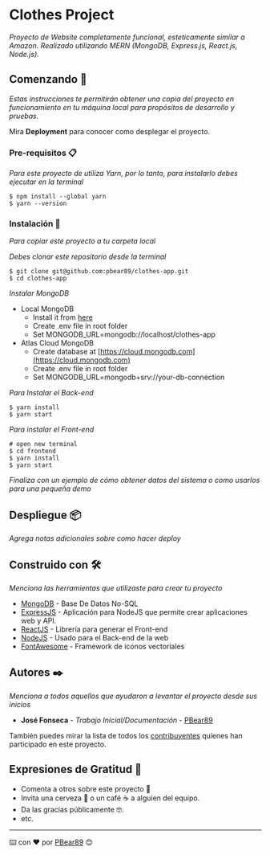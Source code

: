 # Clothes Project

_Proyecto de Website completamente funcional, esteticamente similar a Amazon. Realizado utilizando MERN (MongoDB, Express.js, React.js, Node.js)._

## Comenzando 🚀

_Estas instrucciones te permitirán obtener una copia del proyecto en funcionamiento en tu máquina local para propósitos de desarrollo y pruebas._

Mira **Deployment** para conocer como desplegar el proyecto.


### Pre-requisitos 📋

_Para este proyecto de utiliza Yarn, por lo tanto, para instalarlo debes ejecutar en la terminal_

```
$ npm install --global yarn
$ yarn --version
```

### Instalación 🔧

_Para copiar este proyecto a tu carpeta local_

_Debes clonar este repositorio desde la terminal_

```
$ git clone git@github.com:pbear89/clothes-app.git
$ cd clothes-app
```

_Instalar MongoDB_
- Local MongoDB
  - Install it from [here](https://www.mongodb.com/try/download/community)
  - Create .env file in root folder
  - Set MONGODB_URL=mongodb://localhost/clothes-app  
- Atlas Cloud MongoDB
  - Create database at [https://cloud.mongodb.com](https://cloud.mongodb.com)
  - Create .env file in root folder
  - Set MONGODB_URL=mongodb+srv://your-db-connection

_Para Instalar el Back-end_

```
$ yarn install
$ yarn start
```

_Para instalar el Front-end_

```
# open new terminal
$ cd frontend
$ yarn install
$ yarn start
```

_Finaliza con un ejemplo de cómo obtener datos del sistema o como usarlos para una pequeña demo_

## Despliegue 📦

_Agrega notas adicionales sobre como hacer deploy_

## Construido con 🛠️

_Menciona las herramientas que utilizaste para crear tu proyecto_

* [MongoDB](https://www.mongodb.com/) - Base De Datos No-SQL
* [ExpressJS](https://expressjs.com/es/) -  Aplicación para NodeJS que permite crear aplicaciones web y API. 
* [ReactJS](https://es.reactjs.org/) - Librería para generar el Front-end
* [NodeJS](https://nodejs.org/es/) - Usado para el Back-end de la web
* [FontAwesome](https://fontawesome.com/) -  Framework de iconos vectoriales


## Autores ✒️

_Menciona a todos aquellos que ayudaron a levantar el proyecto desde sus inicios_

* **José Fonseca** - *Trabajo Inicial/Documentación* - [PBear89](https://github.com/pbear89)

También puedes mirar la lista de todos los [contribuyentes](https://github.com/your/project/contributors) quíenes han participado en este proyecto. 



## Expresiones de Gratitud 🎁

* Comenta a otros sobre este proyecto 📢
* Invita una cerveza 🍺 o un café ☕ a alguien del equipo. 
* Da las gracias públicamente 🤓.
* etc.



---
⌨️ con ❤️ por [PBear89](https://github.com/pbear89) 😊
